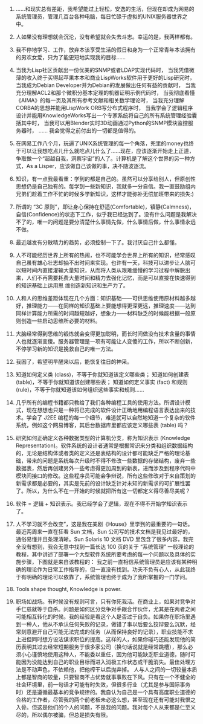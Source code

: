 1. ……和现实总有差距，我希望能过上轻松，安逸的生活，但现在却成为网易的系统管理员，管理几百台各种电脑，每日忙碌于虚拟的UNIX服务器世界之中。

2. 人如果没有理想就会沉沦，没有希望就会失去斗志。幸运的是，我两样都有。

3. 我不停地学习、工作，放弃本该享受生活的假日和身为一个正常青年本该拥有的男欢女爱，只为了能更短地实现我的目标……

4. 当我为Lisp社区贡献出一份优美的SNMP或者LDAP实现代码时，
当我凭借微薄的收入终于买得起苹果本本和商业LispWorks软件用于更好的Lisp研究时，
当我成为Debian Developer并为Debian的发展做出任何有益的贡献时，
当我充分理解ACL2和那个微积分基本定理的机器证明示例代码时，
当我彻底看懂《AIMA》的每一页及其所有参考文献和相关数学理论时，
当我充分理解CORBA的思想并能用LispWork ORB写分布式程序时，
当我学会了逻辑程序设计并能用KnowledgeWorks写出一个专家系统将自己的所有系统管理经验囊括其中时，
当我可以用Blender实时3D动画通过Python的SNMP模块监控服务器时，
……
我会觉得之前付出的一切都是值得的。

5. 在网易工作八个月，玩遍了UNIX系统管理的每一个角落，兜里的money也终于可以让我想吃点儿什么就吃点儿什么了……现在，应该逐渐开始走上正道，争取做一个“超越自我，洞察宇宙”的人了。计算机是了解这个世界的另一种方式，As a Lisper，应该做自己该做的事，决不随波逐流。


6. 知识，有一点我最看重：学到的都是自己的。虽然可以分享给别人，但原创性思想仍是自己独有的。每学到一些新知识，我就多一分自信。我一直鼓励组内兄弟们趁着工作不忙的时候多学新知识，这样才能弥补无偿加班带来的损失:)

7. 所谓的 “3C 原则”，即让身心保持在舒适(Comfortable)，镇静(Calmness)，自信(Confidence)的状态下工作，似乎我已经达到了。没有什么问题是我解决不了的，唯一的问题是要分清楚什么事情先做，什么事情后做，什么事情永远不做。

8. 最近越发有分散精力的趋势，必须控制一下了。我讨厌自己什么都懂。

9. 人不可能经历世界上所有的热闹，也不可能学会世界上所有的知识，经常感叹自己虽有雄心壮志却抽不出时间来实现。也许有一天，科技可以进步让人脑可以短时间内直接灌输大量知识，从而将人类从艰难缓慢的学习过程中解脱出来，人们不再需要耗费大量时间和精力去强化记忆，而是可以直接在快速得到的知识基础上运用思 维创造新知识和生产力了。

10. 人和人的思维差距体现在几个方面：知识基础——可供思维使用原材料越多越好，推理能力——在同样的知识基础上要能想得更深更远，推理速度——达到同样计算能力所需的时间越短越好，想象力——材料缺乏的时候能根据一般原则创造一些启动思维所必要的材料。

11. 大脑经常得到思维的锻炼就会变得更加聪明，而长时间做没有技术含量的事情人也就逐渐变傻。服务器管理是一项有可能让人变傻的工作，所以不断创新，不停学习新的知识是挽救自己的唯一方法。

12. 我困了，希望明早醒来以后，能恢复往日的神采。

13. 知道如何定义类 (class)，不等于你就知道该定义哪些类；
知道如何创建表 (table)，不等于你就知道该创建哪些表；
知道如何定义事实 (fact) 和规则 (rule)，不等于你就知道该如何组织这些事实和规则……

14. 几乎所有的编程书籍都只教给了我们各种编程工具的使用方法。所谓设计模式，现在想想也只是一种将已完成的软件设计正确地用编程语言表达出来的技术。学会了 J2EE 编程的每一个细节，难道就可以自然地知道一个复杂的软件系统，例如这个网易博客，其后台数据库里都应该定义哪些表 (table) 吗？

15. 研究如何正确定义各种数据类型的计算机分支，称为知识表示 (Knowledge Representation)。软件系统的设计者通常是根据常识来分类和组织数据结构的，无论是结构体或者类的定义还是表结构的设计都可能缺乏严格的理论基础，带来的问题是系统每次升级时不得不修改一些数据的存储结构，废弃一些数据表，然后再创建另外一些考虑得更加周到的新表，进而涉及到程序代码中模块间接口的修改。这些程序员可能会争辩说，所有这些修改对于来自策划的新需求都是必要的，其实是先前的设计缺乏针对未知的新需求的可扩展性罢了。所以，为什么不在一开始的时候就把所有这一切都定义得尽善尽美呢？

16. 软件 = 逻辑 + 知识表示。我已经学会了逻辑，现在不得不开始学知识表示了。

17. 人不学习就不会改变”，这是我在美剧《House》里学到的最重要的一句话。最近两周来一直在狂看 Sun 文档，Sun 公司写的技术文档是我见过最好的，通俗易懂并且条理清晰。Sun Solaris 10 文档 DVD 里包含了很多内容，我完全没有想到，我会无意中找到一篇长达 100 页的关于 “系统管理” 一般理论的教程，其中讲述了部署一个大型软件系统所要考虑的每一个问题以及具体的实施步骤，下图就是来自该教程的：
我之前一直相信系统管理员是应该有某种明确的理论作为日常工作指导的，但一直没有找到。功夫不负有心人，从此我终于有明确的理论可以依靠了，系统管理也终于成为了我所掌握的一门学问。

18. Tools shape thought,
Knowledge is power.

19. 职场如战场。有时候没有规则可言，只有你死我活。在商业上，如果对竞争对手仁慈就等于自杀。问题是如何区分竞争对手跟合作伙伴，尤其是在两者之间可能相互转化的时候。我的经验是看这个人是否过于自负。如果你在职场里遇到一种人，他从不承认任何失败的记录，做错了事以后要么狡辩要么沉默，经常刻意避开自己可能无法完成的任务（从而保持良好的记录），职业技能不求上进但同时想方设法谋求职位的提高。这样的人，如果你碰巧还能发现他的简历表明其过去经常短期服务于很多家公司（换句话说就是经常跳槽），那么必须小心谨慎地使用这种人，不能委以重任，因为他可能缺乏职业道德，随时可能因为没能达到自己的职业目标而进入消极工作状态或干脆消失。最佳处理方法是不动声色，不依赖他，把他榨干以后抛弃掉。
人与人之间的一切较量本质上都是智商的较量，只要智商不占优势就事事败在下风。只有在一个不健全的社会环境里，前一句话才可能有时失效，但很多行业（尤其是参与国际事务时）还是遵循最基本的竞争规律的。我自认为自己是一个具有高度职业道德的合格的工作者，尽管我的两个前老板未必这么想，甚至现在还有可能对我恨之入骨。但这是他们的个人的问题，不是我的问题。我对每个人从来都是仁至义尽的，所以偶尔被骗，但总是损失有限。


